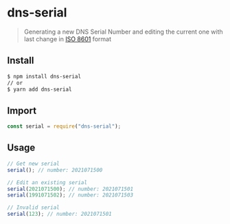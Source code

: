 # dns-serial

> Generating a new DNS Serial Number and editing the current one with last change in [ISO 8601](https://en.wikipedia.org/wiki/ISO_8601) format

## Install

```sh
$ npm install dns-serial
// or
$ yarn add dns-serial
```

## Import

```javascript
const serial = require("dns-serial");
```

## Usage

```javascript
// Get new serial
serial(); // number: 2021071500

// Edit an existing serial
serial(2021071500); // number: 2021071501
serial(1991071502); // number: 2021071503

// Invalid serial
serial(123); // number: 2021071501
```
